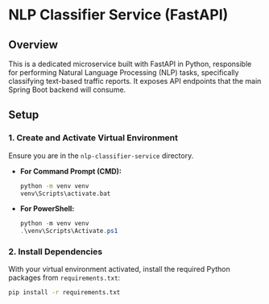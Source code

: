 # NLP Classifier Service (FastAPI)

## Overview
This is a dedicated microservice built with FastAPI in Python, responsible for performing Natural Language Processing (NLP) tasks, specifically classifying text-based traffic reports. It exposes API endpoints that the main Spring Boot backend will consume.

## Setup

### 1. Create and Activate Virtual Environment
Ensure you are in the `nlp-classifier-service` directory.
* **For Command Prompt (CMD):**
    ```bash
    python -m venv venv
    venv\Scripts\activate.bat
    ```
* **For PowerShell:**
    ```powershell
    python -m venv venv
    .\venv\Scripts\Activate.ps1
    ```

### 2. Install Dependencies
With your virtual environment activated, install the required Python packages from `requirements.txt`:
```bash
pip install -r requirements.txt